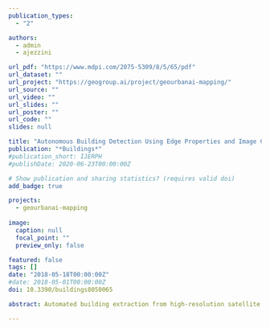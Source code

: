 ```yaml
---
publication_types:
  - "2"

authors:
  - admin
  - ajezzini

url_pdf: "https://www.mdpi.com/2075-5309/8/5/65/pdf"
url_dataset: ""
url_project: "https://geogroup.ai/project/geourbanai-mapping/"
url_source: ""
url_video: ""
url_slides: ""
url_poster: ""
url_code: ""
slides: null

title: "Autonomous Building Detection Using Edge Properties and Image Color Invariants"
publication: "*Buildings*"
#publication_short: IJERPH
#publishDate: 2020-06-23T00:00:00Z

# Show publication and sharing statistics? (requires valid doi)
add_badge: true

projects:
  - geourbanai-mapping
  
image:
  caption: null
  focal_point: ""
  preview_only: false

featured: false
tags: []
date: "2018-05-18T00:00:00Z"
#date: 2018-05-01T00:00:00Z
doi: 10.3390/buildings8050065

abstract: Automated building extraction from high-resolution satellite imagery is a challenging research problem, and several issues remain with respect to the variety of variables to be accounted for. In this paper we present an approach for building detection using multiple cues. We use the shadow, shape, and color features of buildings to propose our approach, known as Building Detection with Shadow Verification (BDSV). BDSV has three main pillars, which are:(1) tile building detection (TBD) to detect roof tile buildings;(2) flat building detection (FBD) to detect non-tile flat buildings according to shape features; and (3) results fusion used to fuse and aggregate results from previous blocks. Analyses performed over different study areas reveal high quality percentage and precision metrics, exceeding 95%. Performance analysis over the SztaKi–Inria and Istanbul datasets shows that BDSV outperforms benchmark algorithms.

---
```

